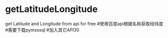 # getLatitudeLongitude
get Latitude and Longitude from api for free
#使用百度api根据名称获取经纬度
#需要下载pymsssql
#加入其它API30
